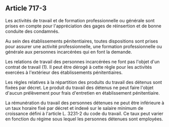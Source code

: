 Article 717-3
----
Les activités de travail et de formation professionnelle ou générale sont prises
en compte pour l'appréciation des gages de réinsertion et de bonne conduite des
condamnés.

Au sein des établissements pénitentiaires, toutes dispositions sont prises pour
assurer une activité professionnelle, une formation professionnelle ou générale
aux personnes incarcérées qui en font la demande.

Les relations de travail des personnes incarcérées ne font pas l'objet d'un
contrat de travail (1). Il peut être dérogé à cette règle pour les activités
exercées à l'extérieur des établissements pénitentiaires.

Les règles relatives à la répartition des produits du travail des détenus sont
fixées par décret. Le produit du travail des détenus ne peut faire l'objet
d'aucun prélèvement pour frais d'entretien en établissement pénitentiaire.

La rémunération du travail des personnes détenues ne peut être inférieure à un
taux horaire fixé par décret et indexé sur le salaire minimum de croissance
défini à l'article L. 3231-2 du code du travail. Ce taux peut varier en fonction
du régime sous lequel les personnes détenues sont employées.
